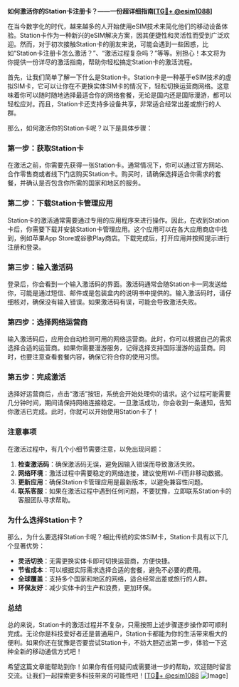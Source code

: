 **如何激活你的Station卡注册卡？——一份超详细指南[[TG💪+ @esim1088](https://t.me/s/esim1088)]**

在当今数字化的时代，越来越多的人开始使用eSIM技术来简化他们的移动设备体验。Station卡作为一种新兴的eSIM解决方案，因其便捷性和灵活性而受到广泛欢迎。然而，对于初次接触Station卡的朋友来说，可能会遇到一些困惑，比如“Station卡注册卡怎么激活？”、“激活过程复杂吗？”等等。别担心！本文将为你提供一份详尽的激活指南，帮助你轻松搞定Station卡的激活流程。

首先，让我们简单了解一下什么是Station卡。Station卡是一种基于eSIM技术的虚拟SIM卡，它可以让你在不更换实体SIM卡的情况下，轻松切换运营商网络。这意味着你可以随时随地选择最适合你的网络套餐，无论是国内还是国际漫游，都可以轻松应对。而且，Station卡还支持多设备共享，非常适合经常出差或旅行的人群。

那么，如何激活你的Station卡呢？以下是具体步骤：

### **第一步：获取Station卡**
在激活之前，你需要先获得一张Station卡。通常情况下，你可以通过官方网站、合作零售商或者线下门店购买Station卡。购买时，请确保选择适合你需求的套餐，并确认是否包含你所需的国家和地区的服务。

### **第二步：下载Station卡管理应用**
Station卡的激活通常需要通过专用的应用程序来进行操作。因此，在收到Station卡后，你需要下载并安装Station卡管理应用。这个应用可以在各大应用商店中找到，例如苹果App Store或谷歌Play商店。下载完成后，打开应用并按照提示进行注册和登录。

### **第三步：输入激活码**
登录后，你会看到一个输入激活码的界面。激活码通常会随Station卡一同发送给你，可能是通过短信、邮件或是包装盒内的说明书中提供的。输入激活码时，请仔细核对，确保没有输入错误。如果激活码有误，可能会导致激活失败。

### **第四步：选择网络运营商**
输入激活码后，应用会自动检测可用的网络运营商。此时，你可以根据自己的需求选择合适的运营商。如果你需要漫游服务，记得选择支持国际漫游的运营商。同时，也要注意查看套餐内容，确保它符合你的使用习惯。

### **第五步：完成激活**
选择好运营商后，点击“激活”按钮，系统会开始处理你的请求。这个过程可能需要几分钟时间，期间请保持网络连接稳定。一旦激活成功，你会收到一条通知，告知你激活已完成。此时，你就可以开始使用Station卡了！

### **注意事项**
在激活过程中，有几个小细节需要注意，以免出现问题：
1. **检查激活码**：确保激活码无误，避免因输入错误而导致激活失败。
2. **网络环境**：激活过程中需要稳定的网络连接，建议使用Wi-Fi而非移动数据。
3. **更新应用**：确保Station卡管理应用是最新版本，以避免兼容性问题。
4. **联系客服**：如果在激活过程中遇到任何问题，不要犹豫，立即联系Station卡的客服团队寻求帮助。

### **为什么选择Station卡？**
那么，为什么要选择Station卡呢？相比传统的实体SIM卡，Station卡具有以下几个显著优势：
- **灵活切换**：无需更换实体卡即可切换运营商，方便快捷。
- **节省成本**：可以根据实际需求选择合适的套餐，避免不必要的费用。
- **全球覆盖**：支持多个国家和地区的网络，适合经常出差或旅行的人群。
- **环保友好**：减少实体卡的生产和浪费，更加环保。

### **总结**
总的来说，Station卡的激活过程并不复杂，只需按照上述步骤逐步操作即可顺利完成。无论你是科技爱好者还是普通用户，Station卡都能为你的生活带来极大的便利。如果你还在犹豫是否要尝试Station卡，不妨大胆迈出第一步，体验一下这种全新的移动通信方式吧！

希望这篇文章能帮助到你！如果你有任何疑问或需要进一步的帮助，欢迎随时留言交流。让我们一起探索更多科技带来的可能性吧！[[TG💪+ @esim1088](https://t.me/s/esim1088) ![Image](https://i.postimg.cc/4NQfJmqS/Snipaste-2025-05-13-00-14-12.png)]